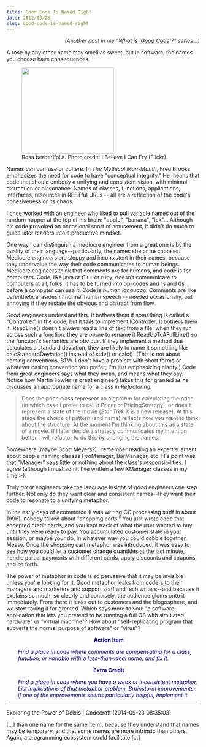 ```yaml
---
title: Good Code Is Named Right
date: 2012/08/28
slug: good-code-is-named-right
---
```


<p style="text-align:right;"><em><span style="color:#404040;">(Another post in my "<a title="What Is “Good Code”?" href="what-is-good-code.md">What is 'Good Code'?</a>" series...)</span></em></p>
A rose by any other name may smell as sweet, but in software, the names you choose have consequences.

<figure><img title="rosa berberifolia" src="http://farm1.staticflickr.com/28/51430866_94b353ee35_m.jpg" alt="" width="240" height="225" /><figcaption>Rosa berberifolia. Photo credit: I Believe I Can Fry (Flickr).</figcaption></figure>

Names can confuse or cohere. In <em>The Mythical Man-Month</em>, Fred Brooks emphasizes the need for code to have "conceptual integrity." He means that code that should embody a unifying and consistent vision, with minimal distraction or dissonance. Names of classes, functions, applications, interfaces, resources in RESTful URLs -- all are a reflection of the code's cohesiveness or its chaos.

I once worked with an engineer who liked to pull variable names out of the random hopper at the top of his brain: "apple", "banana", "ick"... Although his code provoked an occasional snort of amusement, it didn't do much to guide later readers into a productive mindset.

One way I can distinguish a mediocre engineer from a great one is by the quality of their language--particularly, the names she or he chooses. Mediocre engineers are sloppy and inconsistent in their names, because they undervalue the way their code communicates to human beings. Mediocre engineers think that comments are for humans, and code is for computers. Code, like java or C++ or ruby, doesn't communicate to computers at all, folks; it has to be turned into op-codes and 1s and 0s before a computer can use it! Code is <em>human language</em>. Comments are like parenthetical asides in normal human speech -- needed occasionally, but annoying if they restate the obvious and distract from flow.

Good engineers understand this. It bothers them if something is called a "Controller" in the code, but it fails to implement IController. It bothers them if .ReadLine() doesn't always read a line of text from a file; when they run across such a function, they are prone to rename it ReadUpToAFullLine() so the function's semantics are obvious. If they implement a method that calculates a standard deviation, they are likely to name it something like calcStandardDeviation() instead of stdv() or calc(). (This is not about naming conventions, BTW. I don't have a problem with short forms or whatever casing convention you prefer; I'm just emphasizing clarity.) Code from great engineers says what they mean, and means what they say. Notice how Martin Fowler (a great engineer) takes this for granted as he discusses an appropriate name for a class in <em>Refactoring</em>:
<blockquote>Does the price class represent an algorithm for calculating the price (in which case I prefer to call it Pricer or PricingStrategy), or does it represent a state of the movie (<em>Star Trek X</em> is a new release). At this stage the choice of pattern (and name) reflects how you want to think about the structure. At the moment I'm thinking about this as a state of a movie. If I later decide a strategy communicates my intention better, I will refactor to do this by changing the names.</blockquote>
Somewhere (maybe Scott Meyers?) I remember reading an expert's lament about people naming classes FooManager, BarManager, etc. His point was that "Manager" says little or nothing about the class's responsibilities. I agree (although I must admit I've written a few XManager classes in my time :-).

Truly<em> great</em> engineers take the language insight of good engineers one step further. Not only do they want clear and consistent names--they want their code to resonate to a unifying metaphor.

In the early days of ecommerce (I was writing CC processing stuff in about 1996), nobody talked about "shopping carts." You just wrote code that accepted credit cards, and you kept track of what the user wanted to buy until they were ready to pay. You accumulated customer state in your session, or maybe your db, in whatever way you could cobble together. Messy. Once the shopping cart metaphor was introduced, it was easy to see how you could let a customer change quantities at the last minute, handle partial payments with different cards, apply discounts and coupons, and so forth.

The power of metaphor in code is so pervasive that it may be invisible unless you're looking for it. Good metaphor leaks from coders to their managers and marketers and support staff and tech writers--and because it explains so much, so clearly and concisely, the audience gloms onto it immediately. From there it leaks out to customers and the blogosphere, and we start taking it for granted. Which says more to you: "a software application that lets you pretend to be running a full OS with simulated hardware" or "virtual machine"? How about "self-replicating program that subverts the normal purpose of software" or "virus"?
<p style="text-align:center;padding-left:30px;"><strong><span style="color:#000080;">Action Item</span></strong></p>
<p style="padding-left:30px;"><em><span style="color:#000080;">Find a place in code where comments are compensating for a class, function, or variable with a less-than-ideal name, and fix it.</span></em></p>
<p style="text-align:center;padding-left:30px;"><span style="color:#000080;"><strong>Extra Credit</strong></span></p>
<p style="padding-left:30px;"><em><span style="color:#000080;">Find a place in code where you have a weak or inconsistent metaphor. List implications of that metaphor problem. Brainstorm improvements; if one of the improvements seems particularly helpful, implement it.</span></em></p>

---

Exploring the Power of Deixis | Codecraft (2014-09-23 08:35:03)

[…] than one name for the same item), because they understand that names may be temporary, and that some names are more intrinsic than others. Again, a programming ecosystem could facilitate […]